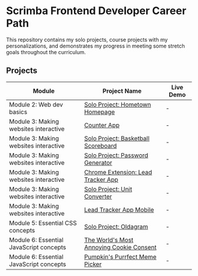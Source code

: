# Scrimba Frontend Developer Career Path

This repository contains my solo projects, course projects with my personalizations, and demonstrates my progress in meeting some stretch goals throughout the curriculum.

## Projects

|Module| Project Name | Live Demo |
|------------------|------------------|-----------|
| Module 2: Web dev basics | [Solo Project: Hometown Homepage](/Module%202:%20Web%20dev%20basics/Solo%20Project:%20Hometown%20Homepage/) | - |
| Module 3: Making websites interactive | [Counter App](/Module%203:%20Making%20websites%20interactive/Counter%20App/) | - |
| Module 3: Making websites interactive | [Solo Project: Basketball Scoreboard](/Module%203:%20Making%20websites%20interactive/Solo%20Project:%20Basketball%20Scoreboard/) | - |
| Module 3: Making websites interactive | [Solo Project: Password Generator](/Module%203:%20Making%20websites%20interactive/Solo%20Project:%20Password%20Generator/) | - |
| Module 3: Making websites interactive | [Chrome Extension: Lead Tracker App](/Module%203:%20Making%20websites%20interactive/Chrome%20Extension:%20Lead%20Tracker%20App/) | - |
| Module 3: Making websites interactive | [Solo Project: Unit Converter](/Module%203:%20Making%20websites%20interactive/Solo%20Project:%20Unit%20Converter/) | - |
| Module 3: Making websites interactive | [Lead Tracker App Mobile](/Module%203:%20Making%20websites%20interactive/Lead%20Tracker%20App%20Mobile/) | - |
| Module 5: Essential CSS concepts | [Solo Project: Oldagram](/Module%205:%20Essential%20CSS%20concepts/Solo%20Project:%20Oldagram/) | - |
| Module 6: Essential JavaScript concepts | [The World's Most Annoying Cookie Consent](/Module%206:%20Essential%20JavaScript%20concepts/The%20World's%20Most%20Annoying%20Cookie%20Consent/) | - |
| Module 6: Essential JavaScript concepts | [Pumpkin's Purrfect Meme Picker](/Module%206:%20Essential%20JavaScript%20concepts/Pumpkin's%20Purrfect%20Meme%20Picker/) | - |